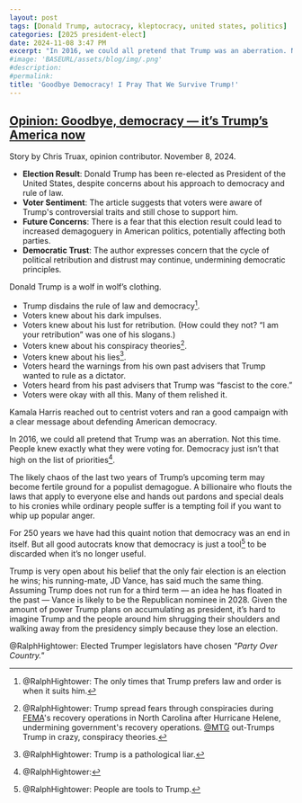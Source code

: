 ```yaml
---
layout: post
tags: [Donald Trump, autocracy, kleptocracy, united states, politics]
categories: [2025 president-elect]
date: 2024-11-08 3:47 PM
excerpt: "In 2016, we could all pretend that Trump was an aberration. Not this time. People knew exactly what they were voting for. Democracy just isn’t that high on the list of priorities. The likely chaos of the last two years of Trump’s upcoming term may become fertile ground for a populist demagogue. A billionaire who flouts the laws that apply to everyone else and hands out pardons and special deals to his cronies while ordinary people suffer is a tempting foil if you want to whip up popular anger. For 250 years we have had this quaint notion that democracy was an end in itself. But all good autocrats know that democracy is just a tool to be discarded when it’s no longer useful."
#image: 'BASEURL/assets/blog/img/.png'
#description:
#permalink:
title: 'Goodbye Democracy! I Pray That We Survive Trump!'
---
```



## [Opinion: Goodbye, democracy — it’s Trump’s America now](https://thehill.com/opinion/campaign/4978969-trump-election-impact-democracy/)

Story by Chris Truax, opinion contributor. November 8, 2024.

- **Election Result**: Donald Trump has been re-elected as President of the United States, despite concerns about his approach to democracy and rule of law.
- **Voter Sentiment**: The article suggests that voters were aware of Trump's controversial traits and still chose to support him.
- **Future Concerns**: There is a fear that this election result could lead to increased demagoguery in American politics, potentially affecting both parties.
- **Democratic Trust**: The author expresses concern that the cycle of political retribution and distrust may continue, undermining democratic principles.

Donald Trump is a wolf in wolf’s clothing. 

- Trump disdains the rule of law and democracy[^11].
- Voters knew about his dark impulses.
- Voters knew about his lust for retribution. (How could they not? “I am your retribution” was one of his slogans.)
- Voters knew about his conspiracy theories[^12].
- Voters knew about his lies[^13].
- Voters heard the warnings from his own past advisers that Trump wanted to rule as a dictator.
- Voters heard from his past advisers that Trump was “fascist to the core.”
- Voters were okay with all this. Many of them relished it. 

[^11]: @RalphHightower: The only times that Trump prefers law and order is when it suits him.
[^12]: @RalphHightower: Trump spread fears through conspiracies during [FEMA](https://www.fema.gov/home)'s recovery operations in North Carolina after Hurricane Helene, undermining government's recovery operations. [@MTG](https://greene.house.gov/) out-Trumps Trump in crazy, conspiracy theories.
[^13]: @RalphHightower: Trump is a pathological liar.

Kamala Harris reached out to centrist voters and ran a good campaign with a clear message about defending American democracy.

In 2016, we could all pretend that Trump was an aberration. Not this time. People knew exactly what they were voting for. Democracy just isn’t that high on the list of priorities[^31].

[^31]: @RalphHightower: 

The likely chaos of the last two years of Trump’s upcoming term may become fertile ground for a populist demagogue. A billionaire who flouts the laws that apply to everyone else and hands out pardons and special deals to his cronies while ordinary people suffer is a tempting foil if you want to whip up popular anger. 

For 250 years we have had this quaint notion that democracy was an end in itself. But all good autocrats know that democracy is just a tool[^51] to be discarded when it’s no longer useful. 

[^51]: @RalphHightower: People are tools to Trump. 

Trump is very open about his belief that the only fair election is an election he wins; his running-mate, JD Vance, has said much the same thing. Assuming Trump does not run for a third term — an idea he has floated in the past — Vance is likely to be the Republican nominee in 2028. Given the amount of power Trump plans on accumulating as president, it’s hard to imagine Trump and the people around him shrugging their shoulders and walking away from the presidency simply because they lose an election. 

@RalphHightower: Elected Trumper legislators have chosen *"Party Over Country."*
